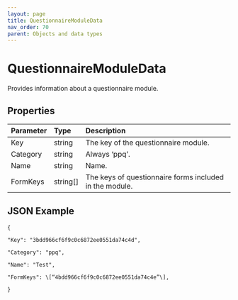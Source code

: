 ```yaml
---
layout: page
title: QuestionnaireModuleData
nav_order: 70
parent: Objects and data types
---
```


# QuestionnaireModuleData

Provides information about a questionnaire module.

## Properties

| Parameter | Type   | Description                                                 |
|:----------|:-------|:------------------------------------------------------------|
| Key | string | The key of the questionnaire module. |
| Category | string | Always ‘ppq’. |
| Name | string | Name. |
| FormKeys | string[] | The keys of questionnaire forms included in the module. |

## JSON Example

```
{

"Key": "3bdd966cf6f9c0c6872ee0551da74c4d",

"Category": "ppq",

"Name": "Test",

"FormKeys": \[“4bdd966cf6f9c0c6872ee0551da74c4e”\],

}
```
